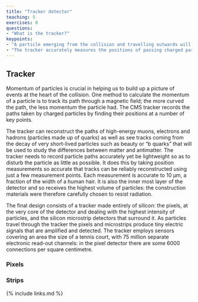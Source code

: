 ```yaml
---
title: "Tracker detector"
teaching: 5
exercises: 0
questions:
- "What is the tracker?"
keypoints:
- "A particle emerging from the collision and travelling outwards will first encounter the tracking system, made of silicon pixels and silicon strip detectors."
- "The tracker accurately measures the positions of passing charged particles allowing physicists to reconstruct their tracks."
---
```

## Tracker

Momentum of particles is crucial in helping us to build up a picture of events at the heart of the collision. One method to calculate the momentum of a particle is to track its path through a magnetic field; the more curved the path, the less momentum the particle had. The CMS tracker records the paths taken by charged particles by finding their positions at a number of key points.

The tracker can reconstruct the paths of high-energy muons, electrons and hadrons (particles made up of quarks) as well as see tracks coming from the decay of very short-lived particles such as beauty or “b quarks” that will be used to study the differences between matter and antimatter.
The tracker needs to record particle paths accurately yet be lightweight so as to disturb the particle as little as possible. It does this by taking position measurements so accurate that tracks can be reliably reconstructed using just a few measurement points. Each measurement is accurate to 10 µm, a fraction of the width of a human hair. It is also the inner most layer of the detector and so receives the highest volume of particles: the construction materials were therefore carefully chosen to resist radiation.

The final design consists of a tracker made entirely of silicon: the pixels, at the very core of the detector and dealing with the highest intensity of particles, and the silicon microstrip detectors that surround it. As particles travel through the tracker the pixels and microstrips produce tiny electric signals that are amplified and detected. The tracker employs sensors covering an area the size of a tennis court, with 75 million separate electronic read-out channels: in the pixel detector there are some 6000 connections per square centimetre.

### Pixels

### Strips

{% include links.md %}
